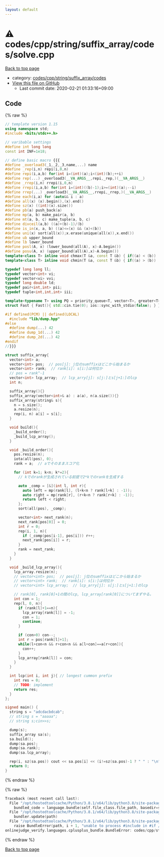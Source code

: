 ```yaml
---
layout: default
---
```


<!-- mathjax config similar to math.stackexchange -->
<script type="text/javascript" async
  src="https://cdnjs.cloudflare.com/ajax/libs/mathjax/2.7.5/MathJax.js?config=TeX-MML-AM_CHTML">
</script>
<script type="text/x-mathjax-config">
  MathJax.Hub.Config({
    TeX: { equationNumbers: { autoNumber: "AMS" }},
    tex2jax: {
      inlineMath: [ ['$','$'] ],
      processEscapes: true
    },
    "HTML-CSS": { matchFontHeight: false },
    displayAlign: "left",
    displayIndent: "2em"
  });
</script>

<script type="text/javascript" src="https://cdnjs.cloudflare.com/ajax/libs/jquery/3.4.1/jquery.min.js"></script>
<script src="https://cdn.jsdelivr.net/npm/jquery-balloon-js@1.1.2/jquery.balloon.min.js" integrity="sha256-ZEYs9VrgAeNuPvs15E39OsyOJaIkXEEt10fzxJ20+2I=" crossorigin="anonymous"></script>
<script type="text/javascript" src="../../../../../../assets/js/copy-button.js"></script>
<link rel="stylesheet" href="../../../../../../assets/css/copy-button.css" />


# :warning: codes/cpp/string/suffix_array/codes/solve.cpp

<a href="../../../../../../index.html">Back to top page</a>

* category: <a href="../../../../../../index.html#319ca7f5ba57e96381c85edf1b8dc54b">codes/cpp/string/suffix_array/codes</a>
* <a href="{{ site.github.repository_url }}/blob/master/codes/cpp/string/suffix_array/codes/solve.cpp">View this file on GitHub</a>
    - Last commit date: 2020-02-21 01:33:16+09:00




## Code

<a id="unbundled"></a>
{% raw %}
```cpp
// template version 1.15
using namespace std;
#include <bits/stdc++.h>

// varibable settings
#define int long long
const int INF=1e18;

// define basic macro {{{
#define _overload3(_1,_2,_3,name,...) name
#define _rep(i,n) repi(i,0,n)
#define repi(i,a,b) for(int i=(int)(a);i<(int)(b);++i)
#define rep(...) _overload3(__VA_ARGS__,repi,_rep,)(__VA_ARGS__)
#define _rrep(i,n) rrepi(i,0,n)
#define rrepi(i,a,b) for(int i=(int)((b)-1);i>=(int)(a);--i)
#define rrep(...) _overload3(__VA_ARGS__,rrepi,_rrep,)(__VA_ARGS__)
#define each(i,a) for (auto&& i : a)
#define all(x) (x).begin(),(x).end()
#define sz(x) ((int)(x).size())
#define pb(a) push_back(a)
#define mp(a, b) make_pair(a, b)
#define mt(a, b, c) make_tuple(a, b, c)
#define divceil(a,b) ((a)+(b)-1)/(b)
#define is_in(x, a, b) ((a)<=(x) && (x)<(b))
#define uni(x) sort(all(x));x.erase(unique(all(x)),x.end())
#define ub upper_bound
#define lb lower_bound
#define posl(A, x) (lower_bound(all(A), x)-A.begin())
#define posu(A, x) (upper_bound(all(A),x)-A.begin())
template<class T> inline void chmax(T &a, const T &b) { if((a) < (b)) (a) = (b); }
template<class T> inline void chmin(T &a, const T &b) { if((a) > (b)) (a) = (b); }

typedef long long ll;
typedef vector<int> vi;
typedef vector<vi> vvi;
typedef long double ld;
typedef pair<int,int> pii;
typedef tuple<int,int,int> iii;

template<typename T> using PQ = priority_queue<T, vector<T>, greater<T>>;
struct Fast { Fast(){ std::cin.tie(0); ios::sync_with_stdio(false); } } fast;

#if defined(PCM) || defined(LOCAL)
  #include "lib/dump.hpp"
#else
  #define dump(...) 42
  #define dump_1d(...) 42
  #define dump_2d(...) 42
#endif
//}}}

struct suffix_array{
  vector<int> a;
  vector<int> pos;  // pos[j]: j位のsumffixはどこから始まるか
  vector<int> rank;  // rank[i]: s[i:]は何位か
  // pos = rank^-1
  vector<int> lcp_array;  // lcp_arry[j]: s[j:]とs[j+1:]のlcp
  int n;

  suffix_array(){}
  suffix_array(vector<int>& a) : a(a), n(a.size()){}
  suffix_array(string& s){
    n = s.size();
    a.resize(n);
    rep(i, n) a[i] = s[i];
  }

  void build(){
    _build_order();
    _build_lcp_array();
  }

  void _build_order(){
    pos.resize(n);
    iota(all(pos), 0);
    rank = a;  // aでそのままスコア化

    for (int k=1; k<n; k*=2){
      // kでのrankが生成されている前提で2*kでのrankを生成する

      auto _comp = [&](int l, int r){
        auto left = mp(rank[l], (l+k<n ? rank[l+k] : -1));
        auto right = mp(rank[r], (r+k<n ? rank[r+k] : -1));
        return left < right;
      };
      sort(all(pos), _comp);

      vector<int> next_rank(n);
      next_rank[pos[0]] = 0;
      int r = 0;
      rep(i, 1, n){
        if (_comp(pos[i-1], pos[i])) r++;
        next_rank[pos[i]] = r;
      }
      rank = next_rank;
    }
  }

  void _build_lcp_array(){
    lcp_array.resize(n);
    // vector<int> pos;  // pos[j]: j位のsumffixはどこから始まるか
    // vector<int> rank;  // rank[i]: s[i:]は何位か
    // vector<int> lcp_array;  // lcp_arry[j]: s[j:]とs[j+1:]のlcp

    // rank[0], rank[0]+1の間のlcp, lcp_array[rank[0]]についてまずやる。
    int con = 1;
    rep(l, 0, n){
      if (rank[l]+1==n){
        lcp_array[rank[l]] = -1;
        con = 1;
        continue;
      }

      if (con>0) con--;
      int r = pos[rank[l]+1];
      while(l+con<n && r+con<n && a[l+con]==a[r+con]){
        con++;
      }
      lcp_array[rank[l]] = con;
    }
  }

  int lcp(int i, int j){ // longest cummon prefix 
    int res = 0;
    // TODO: implement
    return res;
  }
};

signed main() {
  string s = "adcdacbdcab";
  // string s = "aaaaa";
  // string s;cin>>s;

  dump(s);
  suffix_array sa(s);
  sa.build();
  dump(sa.pos);
  dump(sa.rank);
  dump(sa.lcp_array);

  rep(i, sz(sa.pos)) cout << sa.pos[i] << (i!=sz(sa.pos)-1 ? " " : "\n");
  return 0;
}

```
{% endraw %}

<a id="bundled"></a>
{% raw %}
```cpp
Traceback (most recent call last):
  File "/opt/hostedtoolcache/Python/3.8.1/x64/lib/python3.8/site-packages/onlinejudge_verify/docs.py", line 347, in write_contents
    bundled_code = language.bundle(self.file_class.file_path, basedir=self.cpp_source_path)
  File "/opt/hostedtoolcache/Python/3.8.1/x64/lib/python3.8/site-packages/onlinejudge_verify/languages/cplusplus.py", line 63, in bundle
    bundler.update(path)
  File "/opt/hostedtoolcache/Python/3.8.1/x64/lib/python3.8/site-packages/onlinejudge_verify/languages/cplusplus_bundle.py", line 181, in update
    raise BundleError(path, i + 1, "unable to process #include in #if / #ifdef / #ifndef other than include guards")
onlinejudge_verify.languages.cplusplus_bundle.BundleError: codes/cpp/string/suffix_array/codes/solve.cpp: line 44: unable to process #include in #if / #ifdef / #ifndef other than include guards

```
{% endraw %}

<a href="../../../../../../index.html">Back to top page</a>

